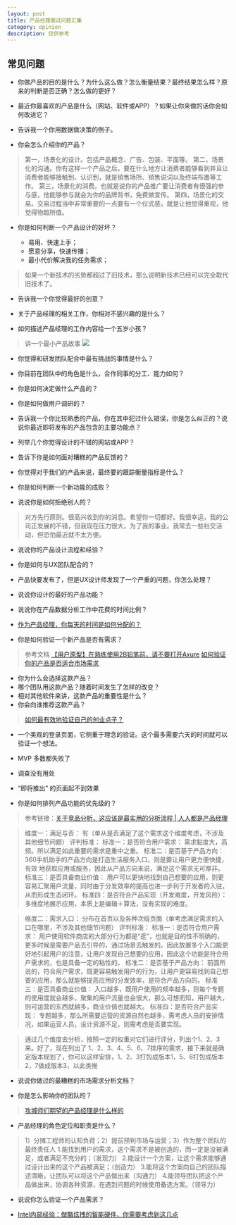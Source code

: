 ```yaml
---
layout: post
title: 产品经理面试问题汇集
category: opinion
description: 仅供参考
---
```


## 常见问题



- 你做产品的目的是什么？为什么这么做？怎么衡量结果？最终结果怎么样？原来的判断是否正确？怎么做的更好？

- 最近你最喜欢的产品是什么（网站、软件或APP）？如果让你来做的话你会如何改进它？

- 告诉我一个你用数据做决策的例子。

- 你会怎么介绍你的产品？

>第一，场景化的设计。包括产品概念、广告、包装、平面等。
第二，场景化的沟通。你有这样一个产品之后，要在什么地方让消费者能够看到并且让消费者能够接触到、认识到，就是销售场所、销售说词以及终端布置等工作。
第三，场景化的消费。也就是说你的产品推广要让消费者有很强的参与感，他能够参与就会为你的品牌背书，免费做宣传。
第四，场景化的交易。交易过程当中非常重要的一点要有一个仪式感，就是让他觉得重视，他觉得物超所值。

- 你是如何判断一个产品设计的好坏？

  - 易用、快速上手；
  - 愿意分享，快速传播；
  - 最小代价解决我的任务需求；
  
 >如果一个新技术的劣势都超过了旧技术，那么说明新技术已经可以完全取代旧技术了。

- 告诉我一个你觉得最好的创意？

- 关于产品经理的相关工作，你相对不感兴趣的是什么？

- 如何描述产品经理的工作内容给一个五岁小孩？

>讲一个最小产品故事
![](http://d3.freep.cn/3tb_160323004416wsrv561090.jpg)

- 你觉得和研发团队配合中最有挑战的事情是什么？

- 你目前在团队中的角色是什么，合作同事的分工、能力如何？

- 你是如何决定做什么产品的？

- 你是如何做用户调研的？

- 告诉我一个你比较熟悉的产品，你在其中犯过什么错误，你是怎么纠正的？说说你最近即将发布的产品包含的主要功能点？

- 列举几个你觉得设计的不错的网站或APP？

- 告诉下你是如何面对糟糕的产品反馈的？



- 你觉得对于我们的产品来说，最终要的跟踪衡量指标是什么？

- 你是如何判断一个新功能的成败？

- 说说你是如何拒绝别人的？

>对方先行原则。很高兴收到你的消息。希望你一切都好。我很幸运，我的公司正发展的不错，但我现在压力很大，为了我的事业。我常去一些社交活动，但恐怕最近就不太方便。

- 说说你的产品设计流程和经验？

- 你是如何与UX团队配合的？

- 产品快要发布了，但是UX设计师发现了一个严重的问题，你怎么处理？

- 说说你设计的最好的产品功能？

- 说说你在产品数据分析工作中花费的时间比例？

 - [作为产品经理，你每天的时间是如何分配的？](https://www.zhihu.com/question/19583363)

- 你是如何验证一个新产品是否有需求？

>参考文档
[【用户原型】在熟练使用2B铅笔前，请不要打开Axure](http://note.youdao.com/share/?id=ca6941ed2f5b89b851e812fe44d3d9a7&type=note)
[如何验证你的产品是否适合市场需求](http://www.woshipm.com/pd/218482.html/comment-page-1)
 - 你为什么会选择这款产品？
 - 哪个团队用这款产品？随着时间发生了怎样的改变？
 - 相对其他软件来讲，这款产品的重要性是什么？
 - 你会向谁推荐这款产品？

>[如何最有效地验证自己的创业点子？](http://www.woshipm.com/chuangye/213623.html/comment-page-1)
 + 一个美观的登录页面，它侧重于理念的验证。这个最多需要六天的时间就可以验证一个想法。
  - MVP 多数都失败了
  - 调查没有用处
  - “即将推出” 的页面起不到效果

- 你是如何排列产品功能的优先级的？

>参考链接：[关于竞品分析，这应该是最实用的分析流程 | 人人都是产品经理](http://note.youdao.com/share/?id=b8046dea1144b66ee1fb3e81239b8851&type=note)

>维度一：满足与否：
有（单从是否满足了这个需求这个维度考虑，不涉及其他细节问题）
评判标准：
标准一：是否符合用户需求：
需求黏度大，高频。所以满足如此重要的需求是重中之重。
标准二：是否基于产品方向：
360手机助手的产品方向是打造生活服务入口，则是要让用户更方便快捷，有效            地获取应用或服务，因此从产品方向来说，满足这个需求无可厚非。
标准三：是否具备商业价值：
用户可以更快地找到自己想要的应用，则更容易汇聚用户流量，同时由于分发效率的提高也进一步利于开发者的入驻，从而形成生态闭环。
标准四：是否符合产品实现（开发难度，开发风险）：
多维度地展示应用，本质上是编辑＋算法，没有实现的难度。

>维度二：需求入口：
分布在首页以及各种次级页面（单考虑满足需求的入口在哪里，不涉及其他细节问题）
评判标准：
标准一：是否符合用户需求：
用户使用软件商店的大部分行为都是“逛”，也就是目的性不明确的，更多时候是需要产品去引导的，通过场景去触发的。因此放置多个入口能更好地引起用户的注意，让用户发现自己想要的应用，因此这个功能是符合用户需求的，也是具备一定的粘性的。
标准二：是否基于产品方向：
前面所说的，符合用户需求，既更容易触发用户的行为，让用户更容易找到自己想要的应用，那么就能够提高应用的分发效率，是符合产品方向的。
标准三：是否具备商业价值：
入口越多，既用户使用的频率越多，则每个专题的使用度就会越多，聚集的用户流量也会很大，那么可想而知，用户越大，则可运营的东西就越多，商业价值也就越大。
标准四：是否符合产品实现：
专题越多，那么所需要运营的资源自然也越多，需考虑人员的安排情况，如果运营人员，设计资源不足，则需考虑是否要实现。

>通过几个维度去分析，按照一定的权重对它们进行评分，列出个1、2、3来。好了，现在列出了 1、2、3、4、5、6、7排序的需求，接下来就是确定版本规划了，你可以这样安排，1、2、3打包成版本1，5、6打包成版本2，7做成版本3，以此类推

- 说说你做过的最糟糕的市场需求分析文档？

- 你是怎么影响你的团队的？

>[攻城师们期望的产品经理是什么样的](http://note.youdao.com/share/?id=7a85c99f0d0c919b2fa4e7e4dbbf94bf&type=note)


- 产品经理的角色定位和职责是什么？

>1）分摊工程师的认知负荷；2）提前预判市场与运营；3）作为整个团队的最终责任人
1.能找到用户的需求，这个需求不是被创造的，而一定是没被满足，或者满足不充分的；（发现力）
2.能设计一个方案，让这个需求能够通过设计出来的这个产品被满足；（创造力）
3.能将这个方案向自己的团队描述清晰，让团队可以将这个产品做出来（沟通力）
4.能领导团队把这个产品做出来，协调各种资源，在遇到问题的时候使用备选方案。（领导力）

- 说说你怎么验证一个产品需求？


+ [Intel内部经验：做酷炫拽的智能硬件，你需要考虑到这几点](http://note.youdao.com/share/?id=b77ca6cde90a31950f98d3393b015936&type=note)